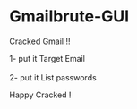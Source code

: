 # Gmailbrute-GUI
Cracked Gmail !!


1- put it Target Email 
<br> </br>
2- put it List passwords 

Happy Cracked !
